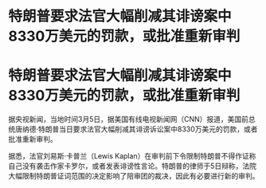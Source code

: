 # 特朗普要求法官大幅削减其诽谤案中8330万美元的罚款，或批准重新审判

# 特朗普要求法官大幅削减其诽谤案中8330万美元的罚款，或批准重新审判

据央视新闻，当地时间3月5日，据美国有线电视新闻网（CNN）报道，美国前总统唐纳德·特朗普当日要求法官大幅削减其诽谤诉讼案中8330万美元的罚款，或者批准重新审判。

据悉，法官刘易斯·卡普兰（Lewis
Kaplan）在审判前下令限制特朗普不得作证称自己没有袭击作家卡罗尔，或者发表诽谤性言论。特朗普的律师于5日辩称，法院大幅限制特朗普证词范围的决定影响了陪审团的裁决，因此有必要进行新的审判。

